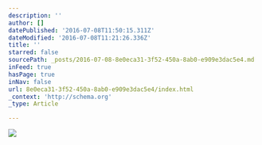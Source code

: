 ```yaml
---
description: ''
author: []
datePublished: '2016-07-08T11:50:15.311Z'
dateModified: '2016-07-08T11:21:26.336Z'
title: ''
starred: false
sourcePath: _posts/2016-07-08-8e0eca31-3f52-450a-8ab0-e909e3dac5e4.md
inFeed: true
hasPage: true
inNav: false
url: 8e0eca31-3f52-450a-8ab0-e909e3dac5e4/index.html
_context: 'http://schema.org'
_type: Article

---
```

![](https://the-grid-user-content.s3-us-west-2.amazonaws.com/e10f7b12-56a5-4d14-8c03-780500fab3d9.jpg)
